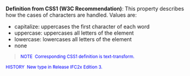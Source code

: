 **Definition
from CSS1 (W3C
Recommendation)**: This property describes how the cases of characters are handled. Values are:

* capitalize: uppercases the first character of each word
* uppercase: uppercases all letters of the element
* lowercase: lowercases all letters of the element
* none

> <small><font color="#0000ff">NOTE&nbsp;
Corresponding CSS1 definition is text-transform.</font></small>

> <small>
  <font color="#0000ff">HISTORY&nbsp;
New type in Release IFC2x Edition 3.</font>
  </small>